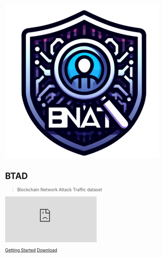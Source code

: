 <img class="logo" src="./assets/img/Logo.png">

# **BTAD**

> Blockchain Network Attack Traffic dataset


<iframe class="youtube" src="https://www.youtube.com/embed/f4vzg6SY8Yc?si=vDK68jjJY0sRqnVm" title="YouTube video player" frameborder="0" allow="accelerometer; autoplay; clipboard-write; encrypted-media; gyroscope; picture-in-picture; web-share" allowfullscreen></iframe>

[Getting Started](README.md)
[Download](https://github.com/avitech-vnu/BTAD/archive/refs/heads/master.zip)
